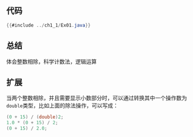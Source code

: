 ## 代码

```java
{{#include ../ch1_1/Ex01.java}}
```
## 总结

体会整数相除，科学计数法，逻辑运算

## 扩展

当两个整数相除，并且需要显示小数部分时，可以通过转换其中一个操作数为`double`类型，比如上面的除法操作，可以写成：

```java
(0 + 15) / (double)2;
1.0 * (0 + 15) / 2;
(0 + 15) / 2.0;
```